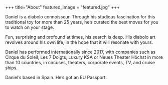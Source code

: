 +++
title="About"
featured_image = "featured.jpg"
+++

Daniel is a diabolo connoisseur.
Through his studious fascination for this traditional toy for more than 25 years, he’s curated the best moves for you to watch on your stage.

Fun, surprising and profound at times, his search is deep. His diabolo art revolves around his own life, in the hope that it will resonate with yours.

Daniel has performed internationally since 2017, with companies such as Cirque du Soleil, Les 7 Doigts, Luxury KSA or Neues Theater Höchst  in more than 10 countries, in circuses, theaters, corporate events, TV, and cruise ships.

Daniel’s based in Spain. He’s got an EU Passport.
